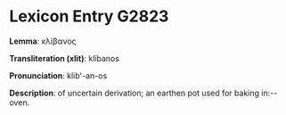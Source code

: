 # Lexicon Entry G2823

**Lemma**: κλίβανος

**Transliteration (xlit)**: klíbanos

**Pronunciation**: klib'-an-os

**Description**:
of uncertain derivation; an earthen pot used for baking in:--oven.
